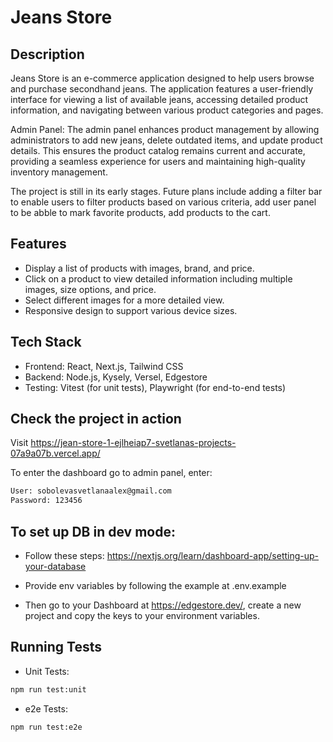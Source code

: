 # Jeans Store

## Description

Jeans Store is an e-commerce application designed to help users browse and purchase secondhand jeans. The application features a user-friendly interface for viewing a list of available jeans, accessing detailed product information, and navigating between various product categories and pages.

Admin Panel: The admin panel enhances product management by allowing administrators to add new jeans, delete outdated items, and update product details. This ensures the product catalog remains current and accurate, providing a seamless experience for users and maintaining high-quality inventory management.

The project is still in its early stages. Future plans include adding a filter bar to enable users to filter products based on various criteria, add user panel to be abble to mark favorite products, add products to the cart. 

## Features

- Display a list of products with images, brand, and price.
- Click on a product to view detailed information including multiple images, size options, and price.
- Select different images for a more detailed view.
- Responsive design to support various device sizes.

## Tech Stack

- Frontend: React, Next.js, Tailwind CSS
- Backend: Node.js, Kysely, Versel, Edgestore
- Testing: Vitest (for unit tests), Playwright (for end-to-end tests)


## Check the project in action

Visit https://jean-store-1-ejlheiap7-svetlanas-projects-07a9a07b.vercel.app/

To enter the dashboard go to admin panel, enter: 
 ```bash
User: sobolevasvetlanaalex@gmail.com
Password: 123456
```



## To set up DB in dev mode:

- Follow these steps: https://nextjs.org/learn/dashboard-app/setting-up-your-database

- Provide env variables by following the example at .env.example

- Then go to your Dashboard at https://edgestore.dev/, create a new project and copy the keys to your environment variables.


## Running Tests

* Unit Tests:

 ```bash
npm run test:unit
```
* e2e Tests:

 ```bash
npm run test:e2e

```

